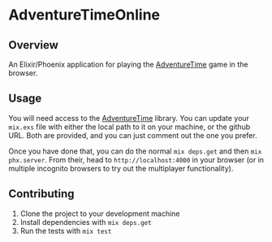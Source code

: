 # AdventureTimeOnline

## Overview

An Elixir/Phoenix application for playing the [AdventureTime](https://github.com/FelixFortis/adventure_time) game in the browser.

## Usage

You will need access to the [AdventureTime](https://github.com/FelixFortis/adventure_time) library. You can update your `mix.exs` file with either the local path to it on your machine, or the github URL. Both are provided, and you can just comment out the one you prefer.

Once you have done that, you can do the normal `mix deps.get` and then `mix phx.server`. From their, head to `http://localhost:4000` in your browser (or in multiple incognito browsers to try out the multiplayer functionality).

## Contributing

1. Clone the project to your development machine
2. Install dependencies with `mix deps.get`
3. Run the tests with `mix test`
